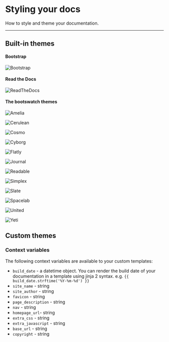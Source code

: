 # Styling your docs

How to style and theme your documentation.

---

## Built-in themes

#### Bootstrap

![Bootstrap](http://bootstrapdocs.com/v2.3.1/docs/assets/img/examples/bootstrap-example-fluid.png)

#### Read the Docs

![ReadTheDocs](https://docs.readthedocs.org/en/latest/_images/screen_mobile.png)

#### The bootswatch themes

![Amelia](http://bootswatch.com/amelia/thumbnail.png)

![Cerulean](http://bootswatch.com/cerulean/thumbnail.png)

![Cosmo](http://bootswatch.com/cosmo/thumbnail.png)

![Cyborg](http://bootswatch.com/cyborg/thumbnail.png)

![Flatly](http://bootswatch.com/flatly/thumbnail.png)

![Journal](http://bootswatch.com/journal/thumbnail.png)

![Readable](http://bootswatch.com/readable/thumbnail.png)

![Simplex](http://bootswatch.com/simplex/thumbnail.png)

![Slate](http://bootswatch.com/slate/thumbnail.png)

![Spacelab](http://bootswatch.com/spacelab/thumbnail.png)

![United](http://bootswatch.com/united/thumbnail.png)

![Yeti](http://bootswatch.com/yeti/thumbnail.png)

## Custom themes

### Context variables

The following context variables are available to your custom templates:

- ``build_date`` - a datetime object. You can render the build date of your documentation in a template using jinja 2 syntax. e.g. ``{{ build_date.strftime('%Y-%m-%d') }}``
- ``site_name`` - string
- ``site_author`` - string
- ``favicon`` - string
- ``page_description`` - string
- ``nav`` - string
- ``homepage_url``- string
- ``extra_css`` - string
- ``extra_javascript`` - string
- ``base_url`` - string
- ``copyright`` - string
